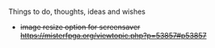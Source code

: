 Things to do, thoughts, ideas and wishes

- ~~image resize option for screensaver
https://misterfpga.org/viewtopic.php?p=53857#p53857~~
